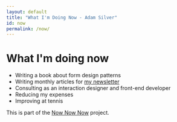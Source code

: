 ```yaml
---
layout: default
title: "What I'm Doing Now - Adam Silver"
id: now
permalink: /now/
---
```


# What I'm doing now

- Writing a book about form design patterns
- Writing monthly articles for [my newsletter](/signup/)
- Consulting as an interaction designer and front-end developer
- Reducing my expenses
- Improving at tennis

This is part of the [Now Now Now](http://nownownow.com/) project.